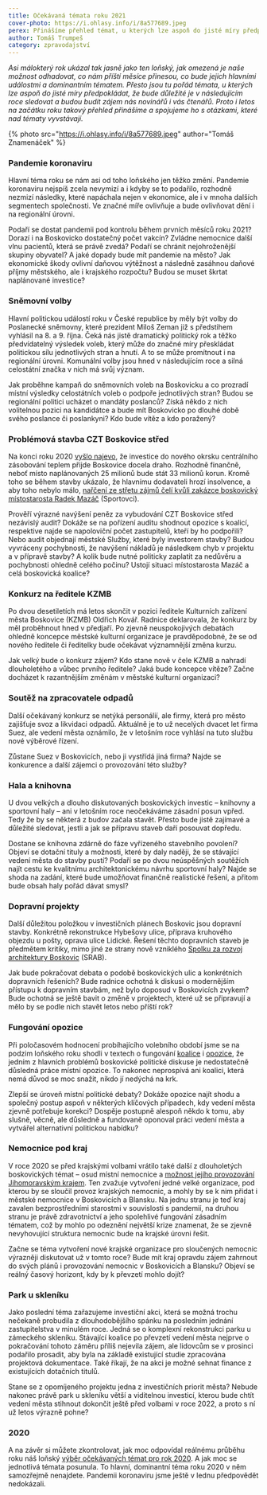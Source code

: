 ```yaml
---
title: Očekávaná témata roku 2021
cover-photo: https://i.ohlasy.info/i/8a577689.jpeg
perex: Přinášíme přehled témat, u kterých lze aspoň do jisté míry předpokládat, že bude důležité je v následujícím roce sledovat a budou budit zájem nás novinářů i vás čtenářů.
author: Tomáš Trumpeš
category: zpravodajství
---
```


*Asi málokterý rok ukázal tak jasně jako ten loňský, jak omezená je naše možnost odhadovat, co nám příští měsíce přinesou, co bude jejich hlavními událostmi a dominantním tématem. Přesto jsou tu pořád témata, u kterých lze aspoň do jisté míry předpokládat, že bude důležité je v následujícím roce sledovat a budou budit zájem nás novinářů i vás čtenářů. Proto i letos na začátku roku takový přehled přinášíme a spojujeme ho s otázkami, které nad tématy vyvstávají.*

{% photo src="https://i.ohlasy.info/i/8a577689.jpeg" author="Tomáš Znamenáček" %}

### Pandemie koronaviru

Hlavní téma roku se nám asi od toho loňského jen těžko změní. Pandemie koronaviru nejspíš zcela nevymizí a i kdyby se to podařilo, rozhodně nezmizí následky, které napáchala nejen v ekonomice, ale i v mnoha dalších segmentech společnosti. Ve značné míře ovlivňuje a bude ovlivňovat dění i na regionální úrovni.

Podaří se dostat pandemii pod kontrolu během prvních měsíců roku 2021? Dorazí i na Boskovicko dostatečný počet vakcín? Zvládne nemocnice další vlnu pacientů, která se právě zvedá? Podaří se chránit nejohroženější skupiny obyvatel? A jaké dopady bude mít pandemie na město? Jak ekonomické škody ovlivní daňovou výtěžnost a následně zasáhnou daňové příjmy městského, ale i krajského rozpočtu? Budou se muset škrtat naplánované investice?

### Sněmovní volby

Hlavní politickou událostí roku v České republice by měly být volby do Poslanecké sněmovny, které prezident Miloš Zeman již s předstihem vyhlásil na 8. a 9. října. Čeká nás jistě dramatický politický rok a těžko předvídatelný výsledek voleb, který může do značné míry přeskládat politickou sílu jednotlivých stran a hnutí. A to se může promítnout i na regionální úrovni. Komunální volby jsou hned v následujícím roce a silná celostátní značka v nich má svůj význam.

Jak proběhne kampaň do sněmovních voleb na Boskovicku a co prozradí místní výsledky celostátních voleb o podpoře jednotlivých stran? Budou se regionální politici ucházet o mandáty poslanců? Získá někdo z nich volitelnou pozici na kandidátce a bude mít Boskovicko po dlouhé době svého poslance či poslankyni? Kdo bude vítěz a kdo poražený? 

### Problémová stavba CZT Boskovice střed

Na konci roku 2020 [vyšlo najevo](https://ohlasy.info/clanky/2020/12/zastupitelstvo.html), že investice do nového okrsku centrálního zásobování teplem přijde Boskovice docela draho. Rozhodně finančně, neboť místo naplánovaných 25 milionů bude stát 33 milionů korun. Kromě toho se během stavby ukázalo, že hlavnímu dodavateli hrozí insolvence, a aby toho nebylo málo, [nařčení ze střetu zájmů čelí kvůli zakázce boskovický místostarosta Radek Mazáč](https://ohlasy.info/clanky/2021/01/stret-zajmu-mazac.html) (Sportovci).

Prověří výrazné navýšení peněz za vybudování CZT Boskovice střed nezávislý audit? Dokáže se na pořízení auditu shodnout opozice s koalicí, respektive najde se napoloviční počet zastupitelů, kteří by ho podpořili? Nebo audit objednají městské Služby, které byly investorem stavby? Budou vyvráceny pochybnosti, že navýšení nákladů je následkem chyb v projektu a v přípravě stavby? A kolik bude nutné politicky zaplatit za nedůvěru a pochybnosti ohledně celého počinu? Ustojí situaci místostarosta Mazáč a celá boskovická koalice?

### Konkurz na ředitele KZMB

Po dvou desetiletích má letos skončit v pozici ředitele Kulturních zařízení města Boskovice (KZMB) Oldřich Kovář. Radnice deklarovala, že konkurz by měl proběhnout hned v předjaří. Po zjevně neuspokojivých debatách ohledně koncepce městské kulturní organizace je pravděpodobné, že se od nového ředitele či ředitelky bude očekávat významnější změna kurzu.

Jak velký bude o konkurz zájem? Kdo stane nově v čele KZMB a nahradí dlouholetého a vůbec prvního ředitele? Jaká bude koncepce vítěze? Začne docházet k razantnějším změnám v městské kulturní organizaci?

### Soutěž na zpracovatele odpadů

Další očekávaný konkurz se netýká personálií, ale firmy, která pro město zajišťuje svoz a likvidaci odpadů. Aktuálně je to už necelých dvacet let firma Suez, ale vedení města oznámilo, že v letošním roce vyhlásí na tuto službu nové výběrové řízení.

Zůstane Suez v Boskovicích, nebo ji vystřídá jiná firma? Najde se konkurence a další zájemci o provozování této služby? 

### Hala a knihovna

U dvou velkých a dlouho diskutovaných boskovických investic – knihovny a sportovní haly – ani v letošním roce neočekáváme zásadní posun vpřed. Tedy že by se některá z budov začala stavět. Přesto bude jistě zajímavé a důležité sledovat, jestli a jak se přípravu staveb daří posouvat dopředu.

Dostane se knihovna zdárně do fáze vyřízeného stavebního povolení? Objeví se dotační tituly a možnosti, které by daly naději, že se stávající vedení města do stavby pustí? Podaří se po dvou neúspěšných soutěžích najít cestu ke kvalitnímu architektonickému návrhu sportovní haly? Najde se shoda na zadání, které bude umožňovat finančně realistické řešení, a přitom bude obsah haly pořád dávat smysl?

### Dopravní projekty

Další důležitou položkou v investičních plánech Boskovic jsou dopravní stavby. Konkrétně rekonstrukce Hybešovy ulice, příprava kruhového objezdu u pošty, oprava ulice Lidické. Řešení těchto dopravních staveb je předmětem kritiky, mimo jiné ze strany nově vzniklého [Spolku za rozvoj architektury Boskovic](https://ohlasy.info/clanky/2020/12/prichazi-srab.html) (SRAB). 

Jak bude pokračovat debata o podobě boskovických ulic a konkrétních dopravních řešeních? Bude radnice ochotná k diskusi o modernějším přístupu k dopravním stavbám, než bylo doposud v Boskovicích zvykem? Bude ochotná se ještě bavit o změně v projektech, které už se připravují a mělo by se podle nich stavět letos nebo příští rok?

### Fungování opozice

Při poločasovém hodnocení probíhajícího volebního období jsme se na podzim loňského roku shodli v textech o fungování [koalice](https://ohlasy.info/clanky/2020/11/polocas-koalice.html) i [opozice](https://ohlasy.info/clanky/2020/11/vlada-bez-opozice.html), že jedním z hlavních problémů boskovické politické diskuse je nedostatečně důsledná práce místní opozice. To nakonec neprospívá ani koalici, která nemá důvod se moc snažit, nikdo jí nedýchá na krk.

Zlepší se úroveň místní politické debaty? Dokáže opozice najít shodu a společný postup aspoň v některých klíčových případech, kdy vedení města zjevně potřebuje korekci? Dospěje postupně alespoň někdo k tomu, aby slušně, věcně, ale důsledně a fundovaně oponoval práci vedení města a vytvářel alternativní politickou nabídku?

### Nemocnice pod kraj

V roce 2020 se před krajskými volbami vrátilo také další z dlouholetých boskovických témat – osud místní nemocnice a [možnost jejího provozování Jihomoravským krajem](https://ohlasy.info/clanky/2020/09/nemocnice-pod-kraj.html). Ten zvažuje vytvoření jedné velké organizace, pod kterou by se sloučil provoz krajských nemocnic, a mohly by se k nim přidat i městské nemocnice v Boskovicích a Blansku. Na jednu stranu je teď kraj zavalen bezprostředními starostmi v souvislosti s pandemií, na druhou stranu je právě zdravotnictví a jeho spolehlivé fungování zásadním tématem, což by mohlo po odeznění největší krize znamenat, že se zjevně nevyhovující struktura nemocnic bude na krajské úrovni řešit.

Začne se téma vytvoření nové krajské organizace pro sloučených nemocnic výrazněji diskutovat už v tomto roce? Bude mít kraj opravdu zájem zahrnout do svých plánů i provozování nemocnic v Boskovicích a Blansku? Objeví se reálný časový horizont, kdy by k převzetí mohlo dojít?

### Park u skleníku

Jako poslední téma zařazujeme investiční akci, která se možná trochu nečekaně probudila z dlouhodobějšího spánku na posledním jednání zastupitelstva v minulém roce. Jedná se o komplexní rekonstrukci parku u zámeckého skleníku. Stávající koalice po převzetí vedení města nejprve o pokračování tohoto záměru příliš nejevila zájem, ale lidovcům se v prosinci podařilo prosadit, aby byla na základě existující studie zpracována projektová dokumentace. Také říkají, že na akci je možné sehnat finance z existujících dotačních titulů.

Stane se z opomíjeného projektu jedna z investičních priorit města? Nebude nakonec právě park u skleníku větší a viditelnou investicí, kterou bude chtít vedení města stihnout dokončit ještě před volbami v roce 2022, a proto s ní už letos výrazně pohne?

### 2020

A na závěr si můžete zkontrolovat, jak moc odpovídal reálnému průběhu roku náš loňský [výběr očekávaných témat pro rok 2020](https://ohlasy.info/clanky/2020/01/temata-roku.html). A jak moc se jednotlivá témata posunula. To hlavní, dominantní téma roku 2020 v něm samozřejmě nenajdete. Pandemii koronaviru jsme ještě v lednu předpovědět nedokázali.
